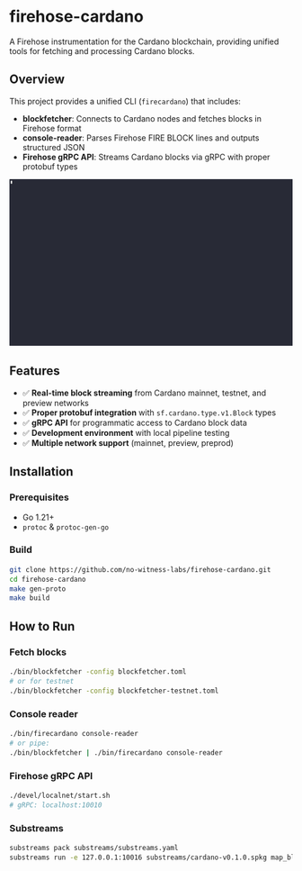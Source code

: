 # firehose-cardano

A Firehose instrumentation for the Cardano blockchain, providing unified tools for fetching and processing Cardano blocks.



## Overview

This project provides a unified CLI (`firecardano`) that includes:

- **blockfetcher**: Connects to Cardano nodes and fetches blocks in Firehose format
- **console-reader**: Parses Firehose FIRE BLOCK lines and outputs structured JSON
- **Firehose gRPC API**: Streams Cardano blocks via gRPC with proper protobuf types

![firehose-cardano.gif](/docs/images/firehose-cardano.gif)
## Features

- ✅ **Real-time block streaming** from Cardano mainnet, testnet, and preview networks
- ✅ **Proper protobuf integration** with `sf.cardano.type.v1.Block` types
- ✅ **gRPC API** for programmatic access to Cardano block data
- ✅ **Development environment** with local pipeline testing
- ✅ **Multiple network support** (mainnet, preview, preprod)

## Installation

### Prerequisites
- Go 1.21+
- `protoc` & `protoc-gen-go`

### Build
```bash
git clone https://github.com/no-witness-labs/firehose-cardano.git
cd firehose-cardano
make gen-proto
make build
```

## How to Run

### Fetch blocks
```bash
./bin/blockfetcher -config blockfetcher.toml
# or for testnet
./bin/blockfetcher -config blockfetcher-testnet.toml
```

### Console reader
```bash
./bin/firecardano console-reader
# or pipe:
./bin/blockfetcher | ./bin/firecardano console-reader
```

### Firehose gRPC API
```bash
./devel/localnet/start.sh
# gRPC: localhost:10010
```

### Substreams
```bash
substreams pack substreams/substreams.yaml
substreams run -e 127.0.0.1:10016 substreams/cardano-v0.1.0.spkg map_blocks -s 12295730 -t +10 --plaintext
```


